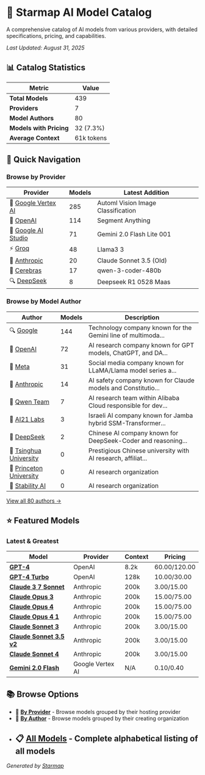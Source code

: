 # 🌟 Starmap AI Model Catalog
  
A comprehensive catalog of AI models from various providers, with detailed specifications, pricing, and capabilities.
  
  
*_Last Updated: August 31, 2025_*
  
  
## 📊 Catalog Statistics
  
| Metric | Value |
|---------|---------|
| **Total Models** | 439 |
| **Providers** | 7 |
| **Model Authors** | 80 |
| **Models with Pricing** | 32 (7.3%) |
| **Average Context** | 61k tokens |

  
## 🚀 Quick Navigation
  
### Browse by Provider
  
| Provider | Models | Latest Addition |
|---------|---------|---------|
| 🏢 [Google Vertex AI](providers/google-vertex/) | 285 | Automl Vision Image Classification |
| 🤖 [OpenAI](providers/openai/) | 114 | Segment Anything |
| 🔮 [Google AI Studio](providers/google-ai-studio/) | 71 | Gemini 2.0 Flash Lite 001 |
| ⚡ [Groq](providers/groq/) | 48 | Llama3 3 |
| 🧠 [Anthropic](providers/anthropic/) | 20 | Claude Sonnet 3.5 (Old) |
| 🚀 [Cerebras](providers/cerebras/) | 17 | qwen-3-coder-480b |
| 🔍 [DeepSeek](providers/deepseek/) | 8 | Deepseek R1 0528 Maas |

  
### Browse by Model Author
  
| Author | Models | Description |
|---------|---------|---------|
| 🔍 [Google](authors/google/) | 144 | Technology company known for the Gemini line of multimoda... |
| 🤖 [OpenAI](authors/openai/) | 72 | AI research company known for GPT models, ChatGPT, and DA... |
| 📘 [Meta](authors/meta/) | 31 | Social media company known for LLaMA/Llama model series a... |
| 🧠 [Anthropic](authors/anthropic/) | 14 | AI safety company known for Claude models and Constitutio... |
| 👥 [Qwen Team](authors/qwen/) | 7 | AI research team within Alibaba Cloud responsible for dev... |
| 👥 [AI21 Labs](authors/ai21/) | 3 | Israeli AI company known for Jamba hybrid SSM-Transformer... |
| 🔬 [DeepSeek](authors/deepseek/) | 2 | Chinese AI company known for DeepSeek-Coder and reasoning... |
| 👥 [Tsinghua University](authors/tsinghua/) | 0 | Prestigious Chinese university with AI research, affiliat... |
| 👥 [Princeton University](authors/princeton/) | 0 | AI research organization |
| 🎨 [Stability AI](authors/stability/) | 0 | AI research organization |

  
[View all 80 authors →](authors/)
  
  
## ⭐ Featured Models
  
### Latest & Greatest
  
| Model | Provider | Context | Pricing |
|---------|---------|---------|---------|
| **[GPT-4](models/gpt-4.md)** | OpenAI | 8.2k | $60.00/$120.00 |
| **[GPT-4 Turbo](models/gpt-4-turbo.md)** | OpenAI | 128k | $10.00/$30.00 |
| **[Claude 3 7 Sonnet](models/claude-3-7-sonnet-at-20250219.md)** | Anthropic | 200k | $3.00/$15.00 |
| **[Claude Opus 3](models/claude-3-opus-20240229.md)** | Anthropic | 200k | $15.00/$75.00 |
| **[Claude Opus 4](models/claude-opus-4-at-20250514.md)** | Anthropic | 200k | $15.00/$75.00 |
| **[Claude Opus 4 1](models/claude-opus-4-1-at-20250805.md)** | Anthropic | 200k | $15.00/$75.00 |
| **[Claude Sonnet 3](models/claude-3-sonnet-20240229.md)** | Anthropic | 200k | $3.00/$15.00 |
| **[Claude Sonnet 3.5 v2](models/claude-3-5-sonnet-at-20241022.md)** | Anthropic | 200k | $3.00/$15.00 |
| **[Claude Sonnet 4](models/claude-sonnet-4-at-20250514.md)** | Anthropic | 200k | $3.00/$15.00 |
| **[Gemini 2.0 Flash](models/gemini-2.0-flash.md)** | Google Vertex AI | N/A | $0.10/$0.40 |

  
## 📚 Browse Options
  
- 🏢 **[By Provider](providers/)** - Browse models grouped by their hosting provider
- 👥 **[By Author](authors/)** - Browse models grouped by their creating organization
- 📋 **[All Models](models/)** - Complete alphabetical listing of all models
  ---
_Generated by [Starmap](https://github.com/agentstation/starmap)_
